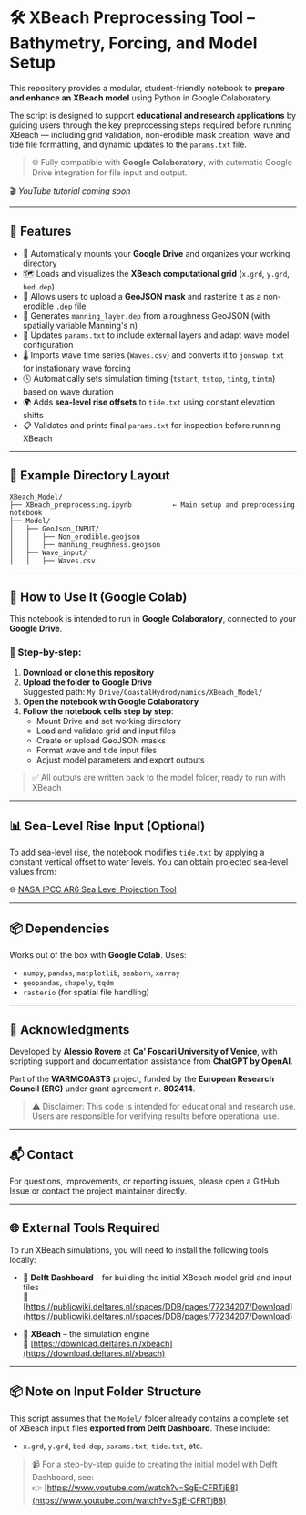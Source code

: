 
# 🛠️ XBeach Preprocessing Tool – Bathymetry, Forcing, and Model Setup

This repository provides a modular, student-friendly notebook to **prepare and enhance an XBeach model** using Python in Google Colaboratory.

The script is designed to support **educational and research applications** by guiding users through the key preprocessing steps required before running XBeach — including grid validation, non-erodible mask creation, wave and tide file formatting, and dynamic updates to the `params.txt` file.

> 🌐 Fully compatible with **Google Colaboratory**, with automatic Google Drive integration for file input and output.

🎬 *YouTube tutorial coming soon*

---

## 🚀 Features

- 📁 Automatically mounts your **Google Drive** and organizes your working directory
- 🗺️ Loads and visualizes the **XBeach computational grid** (`x.grd`, `y.grd`, `bed.dep`)
- 🧱 Allows users to upload a **GeoJSON mask** and rasterize it as a non-erodible `.dep` file
- 🌊 Generates `manning_layer.dep` from a roughness GeoJSON (with spatially variable Manning's n)
- 🔄 Updates `params.txt` to include external layers and adapt wave model configuration
- 🌡️ Imports wave time series (`Waves.csv`) and converts it to `jonswap.txt` for instationary wave forcing
- 🕓 Automatically sets simulation timing (`tstart`, `tstop`, `tintg`, `tintm`) based on wave duration
- 🌍 Adds **sea-level rise offsets** to `tide.txt` using constant elevation shifts
- 📋 Validates and prints final `params.txt` for inspection before running XBeach

---

## 📁 Example Directory Layout

```
XBeach_Model/
├── XBeach_preprocessing.ipynb          ← Main setup and preprocessing notebook
├── Model/
│   ├── GeoJson_INPUT/
│   │   ├── Non_erodible.geojson
│   │   ├── manning_roughness.geojson
│   ├── Wave_input/
│   │   ├── Waves.csv
```

---

## 🧪 How to Use It (Google Colab)

This notebook is intended to run in **Google Colaboratory**, connected to your **Google Drive**.

### 🧭 Step-by-step:

1. **Download or clone this repository**
2. **Upload the folder to Google Drive**  
   Suggested path: `My Drive/CoastalHydrodynamics/XBeach_Model/`
3. **Open the notebook with Google Colaboratory**
4. **Follow the notebook cells step by step**:
   - Mount Drive and set working directory
   - Load and validate grid and input files
   - Create or upload GeoJSON masks
   - Format wave and tide input files
   - Adjust model parameters and export outputs

> ✅ All outputs are written back to the model folder, ready to run with XBeach

---

## 📊 Sea-Level Rise Input (Optional)

To add sea-level rise, the notebook modifies `tide.txt` by applying a constant vertical offset to water levels. You can obtain projected sea-level values from:

🌐 [NASA IPCC AR6 Sea Level Projection Tool](https://sealevel.nasa.gov/ipcc-ar6-sea-level-projection-tool)

---

## 📦 Dependencies

Works out of the box with **Google Colab**. Uses:

- `numpy`, `pandas`, `matplotlib`, `seaborn`, `xarray`
- `geopandas`, `shapely`, `tqdm`
- `rasterio` (for spatial file handling)

---

## 📝 Acknowledgments

Developed by **Alessio Rovere** at **Ca' Foscari University of Venice**, with scripting support and documentation assistance from **ChatGPT by OpenAI**.

Part of the **WARMCOASTS** project, funded by the **European Research Council (ERC)** under grant agreement n. **802414**.

> ⚠️ Disclaimer: This code is intended for educational and research use. Users are responsible for verifying results before operational use.

---

## 📬 Contact

For questions, improvements, or reporting issues, please open a GitHub Issue or contact the project maintainer directly.


---

## 🌐 External Tools Required

To run XBeach simulations, you will need to install the following tools locally:

- 🧰 **Delft Dashboard** – for building the initial XBeach model grid and input files  
  🔗 [https://publicwiki.deltares.nl/spaces/DDB/pages/77234207/Download](https://publicwiki.deltares.nl/spaces/DDB/pages/77234207/Download)

- 🌊 **XBeach** – the simulation engine  
  🔗 [https://download.deltares.nl/xbeach](https://download.deltares.nl/xbeach)

---

## 📦 Note on Input Folder Structure

This script assumes that the `Model/` folder already contains a complete set of XBeach input files **exported from Delft Dashboard**. These include:

- `x.grd`, `y.grd`, `bed.dep`, `params.txt`, `tide.txt`, etc.

> 📹 For a step-by-step guide to creating the initial model with Delft Dashboard, see:  
👉 [https://www.youtube.com/watch?v=SgE-CFRTjB8](https://www.youtube.com/watch?v=SgE-CFRTjB8)

